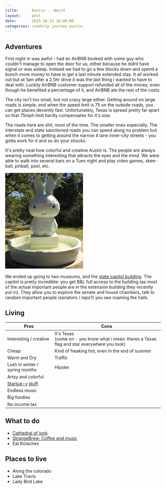 ```yaml
---
title:      Austin .. Weird
layout:     post
date:       2015-10-13 18:00:00
categories: roadtrip journey austin
---
```


## Adventures

First night in was awful - had an AirBNB booked with some guy who couldn't manage to open the door for us, either because he didnt have signal or was asleep. Instead we had to go a few blocks down and spend a bunch more money to have to get a last minute extended stay.  It all worked out but at 1am after a 2.5hr drive it was the last thing I wanted to have to deal with.  Luckily AirBNB customer support refunded all of the money, even though he benefited a percentage of it, and AirBNB ate the rest of the costs.

The city isn't too small, but not crazy large either.  Getting around on large roads is simple, and when the speed limit is 75 on the outside roads, you can get places decently fast.  Unfortunately, Texas is spread pretty far apart so that 75mph limit hardly compensates for it's size.  

The roads here are shit, most of the time.  The smaller ones especially.  The interstate and state sanctioned roads you can speed along no problem but when it comes to getting around the narrow 4 lane inner-city streets - you gotta work for it and so do your shocks.

It's pretty neat how colorful and creative Austin is.  The people are always wearing something interesting that attracts the eyes and the mind.  We were able to walk into several bars on a Tues night and play video games, skee-ball, pinball, pool, etc.

<img src="/assets/bunny.jpg" width="50%"/>

We ended up going to two museums, and the [state capitol building](https://en.wikipedia.org/wiki/Texas_State_Capitol).  The capitol is pretty incredible: you get B&L full access to the building (as most of the actual important people are in the extension building they recently put in).  They allow you to explore the senate and house chambers, talk to random important people (senators / reps?) you see roaming the halls.


## Living

| Pros | Cons |
| ---- | ---- |
| Interesting / creative | It's Texas <br/>(come on - you know what i mean: theres a Texas flag and star everywhere you look) |
| Cheap | Kind of freaking hot, even in the end of summer |
| Warm and Dry | Traffic |
| Lush in winter / spring months | Hipster |
| Artsy and colorful |  |
| [Startup-y](http://www.builtinaustin.com/2015/02/10/50-austin-startups-watch-2015) [stuff](http://www.austinstartup.com/) |  |
| Endless music |  |
| Big foodies |  |
| No income tax |  |


## What to do

* [Cathedral of junk](http://www.roadsideamerica.com/story/7816)
* [StrangeBrew: Coffee and music](http://www.strangebrewaustin.com/)
* Eat Kolaches


## Places to live

* Along the colorado
* Lake Travis
* Lady Bird Lake
